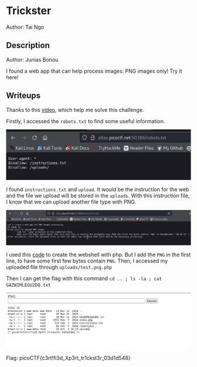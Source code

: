 # Trickster
Author: Tai Ngo

## Description
Author: Junias Bonou

I found a web app that can help process images: PNG images only! Try it here!

## Writeups

Thanks to this [video](https://www.youtube.com/watch?v=bHo4doTPKkE), which help me solve this challenge.

Firstly, I accessed the `robots.txt` to find some useful information.

![Alt text](image.png)

I found `instructions.txt` and `upload`. It would be the instruction for the web and the file we upload will be stored in the `uploads`. With this instruction file, I know that we can upload another file type with PNG. 

![Alt text](image-1.png)

I used this [code](https://gist.github.com/joswr1ght/22f40787de19d80d110b37fb79ac3985) to create the webshell with php. But I add the `PNG` in the first line, to have some first few bytes contain `PNG`. Then, I accessed my uploaded file through `uploads/test.png.php`

Then I can get the flag with this command `cd .. ; ls -la ; cat GAZWIMLEGU2DQ.txt`

![Alt text](image-2.png)

Flag: picoCTF{c3rt!fi3d_Xp3rt_tr1ckst3r_03d1d548}